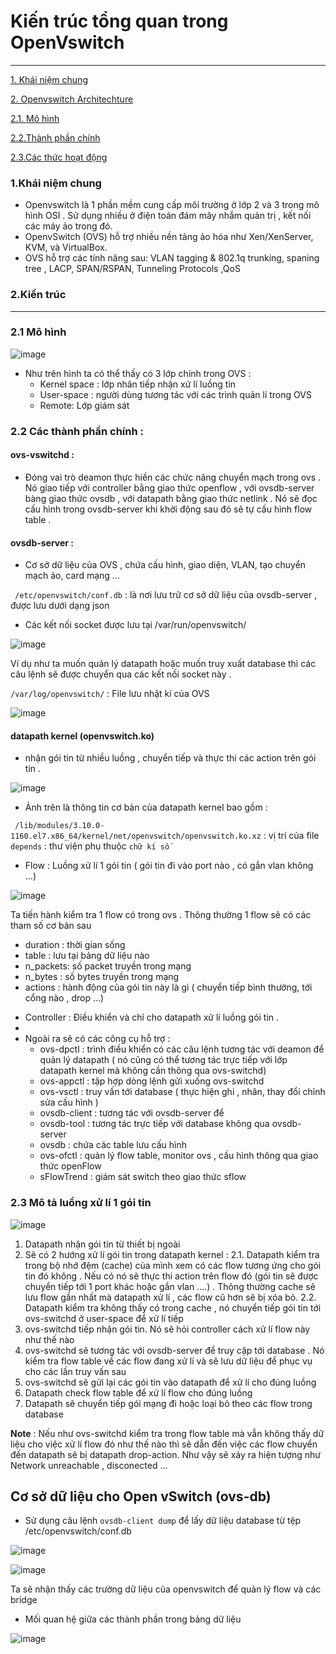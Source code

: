 # Kiến trúc tổng quan trong OpenVswitch
--- 
[1. Khái niệm chung](#2)

[2. Openvswitch Architechture](#1)

  [2.1. Mô hình](#5)
  
  [2.2.Thành phần chính](#3)
  
  [2.3.Các thức hoạt động](#4)


<a name='2' ></a>
### 1.Khái niệm chung
- Openvswitch là 1 phần mềm  cung cấp môi trường ở lớp 2 và 3 trong mô hình OSI . Sử dụng nhiều ở điện toán đám mây nhắm quản trị , kết nối các máy ảo trong đó.
- OpenvSwitch (OVS) hỗ trợ nhiều nền tảng ảo hóa như Xen/XenServer, KVM, và VirtualBox.
- OVS hỗ trợ các tính năng sau: VLAN tagging & 802.1q trunking, spaning tree , LACP, SPAN/RSPAN, Tunneling Protocols ,QoS

<a name= '1'></a>
### 2.Kiến trúc
---
### 2.1 Mô hình 

![image](https://user-images.githubusercontent.com/50499526/167980294-3704de46-c152-4c4c-815c-563d990e90d6.png)

- Như trên hình ta có thể thấy có 3 lớp chính trong OVS :
  + Kernel space : lớp nhân tiếp nhận xử lí luồng tin
  + User-space :  người dùng tương tác với các trình quản lí trong OVS 
  + Remote: Lớp giám sát 
### 2.2 Các thành phần  chính :

#### ovs-vswitchd : 
  - Đóng vai trò deamon thực hiền các chức năng chuyển mạch trong ovs . Nó giao tiếp với controller bằng giao thức openflow , với ovsdb-server bàng giao thức ovsdb , với datapath bằng giao thức netlink . Nó sẽ đọc cấu hình trong ovsdb-server khi khởi động sau đó sẽ tự cấu hình flow table .
  
  
  
#### ovsdb-server : 
  - Cơ sở dữ liệu của OVS , chứa cấu hình, giao diện,  VLAN, tạo chuyển mạch ảo, card mạng ...
 
  ` /etc/openvswitch/conf.db` :  là nơi lưu trữ cơ sở dữ liệu của ovsdb-server , được lưu dưới dạng json
  
  - Các kết nối socket được lưu tại /var/run/openvswitch/ 

![image](https://user-images.githubusercontent.com/50499526/168020627-47cfd3fb-e6af-4f56-9d84-ea68e58cc345.png)

Ví dụ như ta muốn quản lý datapath hoặc muốn truy xuất database thì các câu lệnh sẽ được chuyển qua các kết nối socket này .

 `/var/log/openvswitch/` : File lưu nhật kí của OVS 
 
 ![image](https://user-images.githubusercontent.com/50499526/168021484-123b7c70-7c48-4598-b043-8f5e9d77f832.png)


#### datapath kernel (openvswitch.ko)
  - nhận gói tin từ nhiều luồng , chuyển tiếp và thực thi các action trên gói tin .

![image](https://user-images.githubusercontent.com/50499526/168018182-349eae22-1b54-4f87-8c64-cfb2c7003cb1.png)
 
  - Ảnh trên là thông tin cơ bản của datapath kernel bao gồm :
  
  ` /lib/modules/3.10.0-1160.el7.x86_64/kernel/net/openvswitch/openvswitch.ko.xz` : vị trí của file 
  ` depends` : thư viện phụ thuộc
  ` chữ kí số ` 

- Flow : Luồng xử lí 1 gói tin ( gói tin đi vào port nào , có gắn vlan không ...)

![image](https://user-images.githubusercontent.com/50499526/168023244-5a230cf8-41ac-415c-941c-0aaa6228b7db.png)


Ta tiến hành kiểm tra 1 flow có trong ovs . Thông thường 1 flow sẽ có các tham số cơ bản sau 
  + duration : thời gian sống
  + table : lưu tại bảng dữ liệu nào
  + n_packets: số packet truyền trong mạng
  + n_bytes : số bytes truyền trong mạng
  + actions :  hành động của gói tin này là gì  ( chuyển tiếp bình thường, tới cổng nào , drop ...)

- Controller :  Điều khiển và chỉ cho datapath xử lí luồng gói tin .
- 
- Ngoài ra sẽ có các công cụ hỗ trợ :
  + ovs-dpctl : trình điều khiển có các câu lệnh tương tác với deamon để quản lý datapath ( nó cũng có thể tương tác trực tiếp với lớp datapath kernel mà không cần thông qua ovs-switchd)
  + ovs-appctl : tập hợp dòng lệnh gửi xuống ovs-switchd 
  + ovs-vsctl : truy vấn tới database ( thực hiện ghi , nhân, thay đổi chỉnh sửa cấu hình )
  + ovsdb-client : tương tác với ovsdb-server để 
  + ovsdb-tool : tương tác trực tiếp với database không qua ovsdb-server
  + ovsdb : chứa các table lưu cấu hình
  + ovs-ofctl : quản lý flow table, monitor ovs , cấu hình thông qua giao thức openFlow
  + sFlowTrend :  giám sát switch theo giao thức sflow
 


<a name= '4'></a>
### 2.3 Mô tả luồng xử lí 1 gói tin

![image](https://user-images.githubusercontent.com/50499526/168194959-8590b63c-05cb-4a89-914b-416ba5ddde86.png)

1. Datapath nhận gói tin từ thiết bị ngoài 
2. Sẽ có 2 hướng xử lí gói tin trong datapath kernel :
  2.1. Datapath kiểm tra trong bộ nhớ đệm (cache) của mình xem có các flow tương ứng cho gói tin đó không . Nếu có nó sẽ thực thi action trên flow đó (gói tin sẽ được chuyển tiếp tới 1 port khác hoặc gắn vlan ....) . Thông thường cache sẽ lưu flow gần nhất mà datapath xử lí , các flow cũ hơn sẽ bị xóa bỏ.
  2.2. Datapath kiểm tra không thấy có trong cache , nó chuyển tiếp gói tin tới ovs-switchd ở user-space để xử lí tiếp
3. ovs-switchd tiếp nhận gói tin. Nó sẽ hỏi controller cách xử lí flow này như thế nào
4. ovs-switchd sẽ tương tác với ovsdb-server để truy cập tới database . Nó kiểm tra flow table về các flow đang xử lí và sẽ lưu dữ liệu để phục vụ cho các lần truy vấn sau
5. ovs-switchd sẽ gửi lại các gói tin vào datapath để xử lí cho đúng luồng
6. Datapath check flow table để xử lí flow cho đúng luồng
7. Datapath sẽ chuyển tiếp gói mạng đi hoặc loại bỏ theo các flow trong database


**Note** : Nếu như ovs-switchd kiểm tra trong  flow table mà vẫn không thấy dữ liệu cho việc xử lí flow đó như thế nào thì sẽ dẫn đến việc các flow chuyển đến datapath sẽ bị datapath drop-action. Như vậy sẽ xảy ra hiện tượng như Network unreachable , disconected ... 


## Cơ sở dữ liệu cho Open vSwitch (ovs-db) 

- Sử dụng câu lệnh `ovsdb-client dump` để lấy dữ liệu database từ tệp /etc/openvswitch/conf.db

![image](https://user-images.githubusercontent.com/50499526/168203774-bace1a18-9e0e-4b4d-b814-e89e0816304b.png)

![image](https://user-images.githubusercontent.com/50499526/168203791-25a202a7-5927-4a32-9eb8-652b7fa6ad45.png)

Ta sẽ nhận thấy các trường dữ liệu của openvswitch để quản lý flow và các bridge

- Mối quan hệ giữa các thành phần trong bảng dữ liệu

![image](https://user-images.githubusercontent.com/50499526/168205354-237c5ebe-915f-4bcd-873d-89b2e0a0f14e.png)



